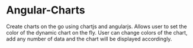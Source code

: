 # Angular-Charts
Create charts on the go using chartjs and angularjs. Allows user to set the color of the dynamic chart on the fly. User can change colors of the chart, add any number of data and the chart will be displayed accordingly.
